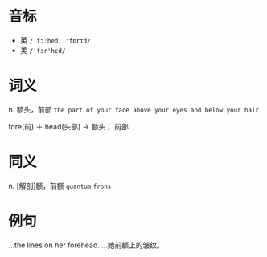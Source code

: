# 音标

- 英 `/'fɔːhed; 'fɒrɪd/`
- 美 `/'fɔr'hɛd/`

# 词义

n. 额头，前部
`the part of your face above your eyes and below your hair`



fore(前) ＋ head(头部) → 额头； 前部

# 同义

n. [解剖]额，前额
`quantum` `frons`

# 例句

...the lines on her forehead.
…她前额上的皱纹。


